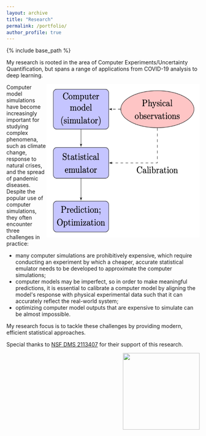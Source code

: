 ```yaml
---
layout: archive
title: "Research"
permalink: /portfolio/
author_profile: true
---
```


{% include base_path %}

My research is rooted in the area of Computer Experiments/Uncertainty Quantification, but spans a range of applications from COVID-19 analysis to deep learning.


<img src='/images/researchroot.png' width="400" height="400" style="float:right">


Computer model simulations have become increasingly important for studying complex phenomena, such as climate change, response to natural crises, and the spread of pandemic diseases. Despite the popular use of computer simulations, they often encounter three challenges in practice:

* many computer simulations are prohibitively expensive, which require conducting an experiment by which a cheaper, accurate statistical emulator needs to be developed to approximate the computer simulations;
* computer models may be imperfect, so in order to make meaningful predictions, it is essential to calibrate a computer model by aligning the model's response with physical experimental data such that it can accurately reflect the real-world system;
* optimizing computer model outputs that are expensive to simulate can be almost impossible.

My research focus is to tackle these challenges by providing modern, efficient statistical approaches.

Special thanks to [NSF DMS 2113407](https://www.nsf.gov/awardsearch/showAward?AWD_ID=2113407&HistoricalAwards=false) for their support of this research.

<img src='/images/NSF.png' width="200" height="200" style="float:right">


